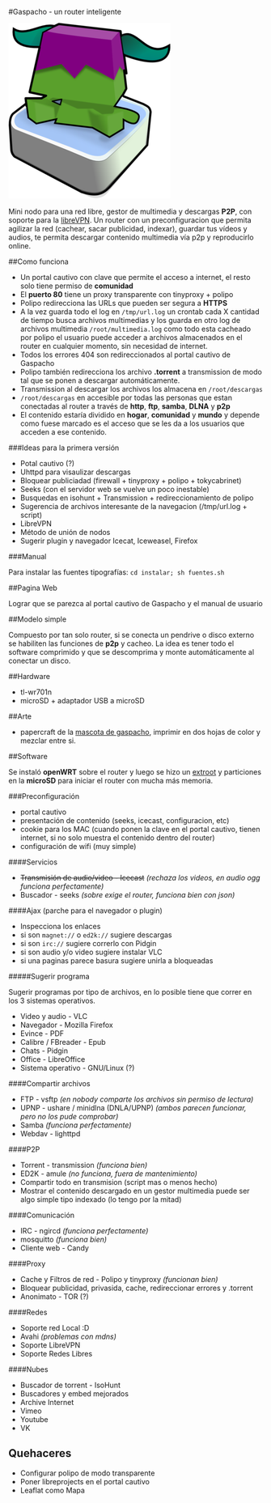 #Gaspacho - un router inteligente

![Gaspacho](manual/exportados/mascota_320.png)

Mini nodo para una red libre, gestor de multimedia y descargas **P2P**, con soporte para la [libreVPN](http://librevpn.org.ar).
Un router con un preconfiguracion que permita agilizar la red (cachear, sacar publicidad, indexar), guardar tus vídeos y audios, te permita descargar contenido multimedia vía p2p y reproducirlo  online.

##Como funciona

* Un portal cautivo con clave que permite el acceso a internet, el resto solo tiene permiso de **comunidad**
* El **puerto 80** tiene un proxy transparente con tinyproxy + polipo 
* Polipo redirecciona las URLs que pueden ser segura a **HTTPS**
* A la vez guarda todo el log en `/tmp/url.log` un crontab cada X cantidad de tiempo busca archivos multimedias y los guarda en otro log de archivos multimedia `/root/multimedia.log` como todo esta cacheado por polipo el usuario puede acceder a archivos almacenados en el router en cualquier momento, sin necesidad de internet.
* Todos los errores 404 son redireccionados al portal cautivo de Gaspacho
* Polipo también redirecciona los archivo **.torrent** a transmission de modo tal que se ponen a descargar automáticamente.
* Transmission al descargar los archivos los almacena en `/root/descargas`
* `/root/descargas` en accesible por todas las personas que estan conectadas al router a través de **http**, **ftp**, **samba**, **DLNA** y **p2p**
* El contenido estaría dividido en **hogar**, **comunidad** y **mundo** y depende como fuese marcado es el acceso que se les da a los usuarios que acceden a ese contenido.

###Ideas para la primera versión

* Potal cautivo (?)
* Uhttpd para visaulizar descargas
* Bloquear publiciadad (firewall + tinyproxy + polipo + tokycabrinet)
* Seeks (con el servidor web se vuelve  un poco inestable)
* Busquedas en isohunt + Transmission + redireccionamiento de polipo
* Sugerencia de archivos interesante de la navegacion (/tmp/url.log + script)
* LibreVPN
* Método de unión de nodos
* Sugerir plugin y navegador Icecat, Iceweasel, Firefox

###Manual

Para instalar las fuentes tipografías: `cd instalar; sh fuentes.sh`

##Pagina Web

Lograr que se parezca al portal cautivo de Gaspacho y el manual de usuario

##Modelo simple

Compuesto por tan solo router, si se conecta un pendrive o disco externo se habiliten las funciones de **p2p** y cacheo. La idea es tener todo el software comprimido y que se descomprima y monte automáticamente al conectar un disco.

##Hardware

* tl-wr701n
* microSD + adaptador USB a microSD

##Arte

* papercraft de la [mascota de gaspacho](manual/papercraft.svg), imprimir en dos hojas de color y mezclar entre si.

##Software

Se instaló **openWRT** sobre el router y luego se hizo un [extroot](http://wiki.openwrt.org/doc/howto/extroot) y particiones en la **microSD** para iniciar el router con mucha más memoria.

###Preconfiguración

* portal cautivo
 * presentación de contenido (seeks, icecast, configuracion, etc)
 * cookie para los MAC (cuando ponen la clave en el portal cautivo, tienen internet, si no solo muestra el contenido dentro del router)
* configuración de wifi (muy simple)

####Servicios

* ~~Transmisión de audio/video - Icecast~~ _(rechaza los videos, en audio ogg funciona perfectamente)_
* Buscador - seeks _(sobre exige el router, funciona bien con json)_

####Ajax (parche para el navegador o plugin)

* Inspecciona los enlaces 
 * si son `magnet://` o `ed2k://` sugiere descargas
 * si son `irc://` sugiere correrlo con Pidgin
 * si son audio y/o video sugiere instalar VLC
 * si una paginas parece basura sugiere unirla a bloqueadas

#####Sugerir programa

Sugerir programas por tipo de archivos, en lo posible tiene que correr en los 3 sistemas operativos.

* Video y audio - VLC
* Navegador - Mozilla Firefox
* Evince - PDF
* Calibre / FBreader - Epub
* Chats - Pidgin
* Office - LibreOffice
* Sistema operativo - GNU/Linux (?)

####Compartir archivos

* FTP - vsftp _(en nobody comparte los archivos sin permiso de lectura)_
* UPNP - ushare / minidlna (DNLA/UPNP) _(ambos parecen funcionar, pero no los pude comprobar)_
* Samba _(funciona perfectamente)_
* Webdav - lighttpd

####P2P

* Torrent - transmission _(funciona bien)_
* ED2K - amule _(no funciona, fuera de mantenimiento)_
* Compartir todo en transmision (script mas o menos hecho)
* Mostrar el contenido descargado en un gestor multimedia puede ser algo simple tipo indexado (lo tengo por la mitad)

####Comunicación

* IRC - ngircd _(funciona perfectamente)_
* mosquitto _(funciona bien)_
* Cliente web - Candy

####Proxy

* Cache y Filtros de red - Polipo y tinyproxy _(funcionan bien)_
 * Bloquear publicidad, privasida, cache, redireccionar errores y .torrent
* Anonimato - TOR (?)

####Redes

* Soporte red Local :D
 * Avahi _(problemas con mdns)_
* Soporte LibreVPN
* Soporte Redes Libres

####Nubes

* Buscador de torrent - IsoHunt
* Buscadores y embed mejorados
 * Archive Internet
 * Vimeo
 * Youtube
 * VK

## Quehaceres

* Configurar polipo de modo transparente
* Poner libreprojects en el portal cautivo
* Leaflat como Mapa
